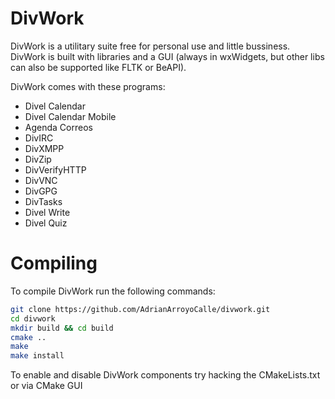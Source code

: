 DivWork
=======

DivWork is a utilitary suite free for personal use and little bussiness. DivWork is built with libraries and a GUI (always in wxWidgets, but other libs can also be supported like FLTK or BeAPI).

DivWork comes with these programs:

* Divel Calendar
* Divel Calendar Mobile
* Agenda Correos
* DivIRC
* DivXMPP
* DivZip
* DivVerifyHTTP
* DivVNC
* DivGPG
* DivTasks
* Divel Write
* Divel Quiz

Compiling
=========

To compile DivWork run the following commands:

``` sh
git clone https://github.com/AdrianArroyoCalle/divwork.git
cd divwork
mkdir build && cd build
cmake ..
make
make install
```

To enable and disable DivWork components try hacking the CMakeLists.txt or via CMake GUI

